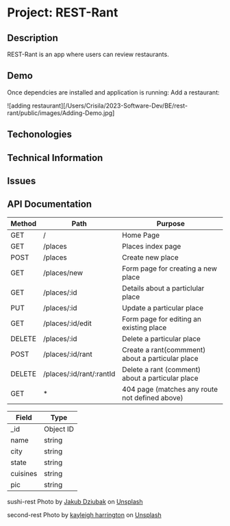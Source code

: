 # Project: REST-Rant

## Description
REST-Rant is an app where users can review restaurants.


## Demo
Once dependcies are installed and application is running:
Add a restaurant:

![adding restaurant][/Users/Crisila/2023-Software-Dev/BE/rest-rant/public/images/Adding-Demo.jpg]

## Techonologies


## Technical Information



## Issues



## API Documentation
| **Method** | **Path**                 | **Purpose**                                      |
|------------|--------------------------|--------------------------------------------------|
| GET        | /                        | Home Page                                        |
| GET        | /places                  | Places index page                                |
| POST       | /places                  | Create new place                                 |
| GET        | /places/new              | Form page for creating a new place               |
| GET        | /places/:id              | Details about a particlular place                |
| PUT        | /places/:id              | Update a particular place                        |
| GET        | /places/:id/edit         | Form page for editing an existing place          |
| DELETE     | /places/:id              | Delete a particular place                        |
| POST       | /places/:id/rant         | Create a rant(commment) about a particular place |
| DELETE     | /places/:id/rant/:rantId | Delete a rant (comment) about a particular place |
| GET        | *                        | 404 page (matches any route not defined above)   |


| **Field** | **Type**  |
|-----------|-----------|
| _id       | Object ID |
| name      | string    |
| city      | string    |
| state     | string    |
| cuisines  | string    |
| pic       | string    |


sushi-rest
Photo by <a href="https://unsplash.com/@jckbck?utm_content=creditCopyText&utm_medium=referral&utm_source=unsplash">Jakub Dziubak</a> on <a href="https://unsplash.com/photos/sushi-on-black-ceramic-plate-iOHJKJqO6E0?utm_content=creditCopyText&utm_medium=referral&utm_source=unsplash">Unsplash</a>

second-rest
Photo by <a href="https://unsplash.com/@kayleighharrington?utm_content=creditCopyText&utm_medium=referral&utm_source=unsplash">kayleigh harrington</a> on <a href="https://unsplash.com/photos/group-of-people-inside-the-restaurant-yhn4okt6ci0?utm_content=creditCopyText&utm_medium=referral&utm_source=unsplash">Unsplash</a>
  
  

